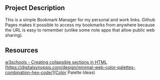 ## Project Description
This is a simple Bookmark Manager for my personal and work links. Github Pages makes it possible to access my bookmarks from anywhere because the URL is easy to remember (unlike some note apps that allow public web sharing).
## Resources
[w3schools - Creating collapsible sections in HTML](https://www.w3schools.com/howto/howto_js_collapsible.asp)<br/>
[https://digitalsynopsis.com/design/minimal-web-color-palettes-combination-hex-code/](Color Palette Ideas)<br/>
